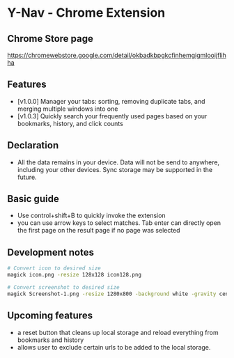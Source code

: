 # Y-Nav - Chrome Extension


## Chrome Store page
<https://chromewebstore.google.com/detail/okbadkbpgkcfinhemgigmlooijflihha>

## Features

- [v1.0.0] Manager your tabs: sorting, removing duplicate tabs, and merging multiple windows into one
- [v1.0.3] Quickly search your frequently used pages based on your bookmarks, history, and click counts

## Declaration

* All the data remains in your device. Data will not be send to anywhere, including your other devices. Sync storage may be supported in the future.


## Basic guide

* Use control+shift+B to quickly invoke the extension
* you can use arrow keys to select matches. Tab enter can directly open the first page on the result page if no page was selected

## Development notes

```sh
# Convert icon to desired size
magick icon.png -resize 128x128 icon128.png

# Convert screenshot to desired size
magick Screenshot-1.png -resize 1280x800 -background white -gravity center -extent 1280x800 screenshot-1-1280x800.jpg
```

## Upcoming features

* a reset button that cleans up local storage and reload everything from bookmarks and history
* allows user to exclude certain urls to be added to the local storage.